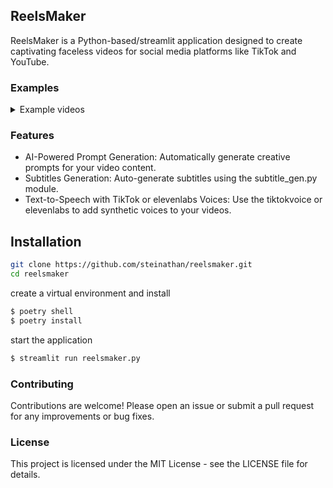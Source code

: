 ## ReelsMaker

ReelsMaker is a Python-based/streamlit application designed to create captivating faceless videos for social media platforms like TikTok and YouTube.

### Examples

<details>
  <summary>Example videos</summary>

<video src='examples/example1.mp4' />
<video src='examples/example2.mp4' />
<video src='examples/example3.mp4' />

</details>

### Features

- AI-Powered Prompt Generation: Automatically generate creative prompts for your video content.
- Subtitles Generation: Auto-generate subtitles using the subtitle_gen.py module.
- Text-to-Speech with TikTok or elevenlabs Voices: Use the tiktokvoice or elevenlabs to add synthetic voices to your videos.

## Installation

```sh
git clone https://github.com/steinathan/reelsmaker.git
cd reelsmaker
```

create a virtual environment and install

```sh
$ poetry shell
$ poetry install
```

start the application

```sh
$ streamlit run reelsmaker.py
```

### Contributing

Contributions are welcome! Please open an issue or submit a pull request for any improvements or bug fixes.

### License

This project is licensed under the MIT License - see the LICENSE file for details.
